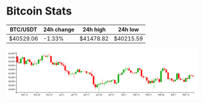 # Bitcoin Stats

BTC/USDT|24h change|24h high|24h low|
|---|---|---|---|
|$40529.06|-1.33%|$41478.82|$40215.59|

<img src="./chart.svg">
